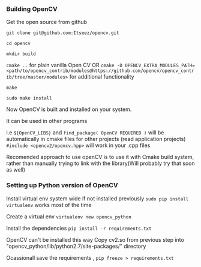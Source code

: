 ### Building OpenCV 

Get the open source from github

`git clone git@github.com:Itseez/opencv.git`

`cd opencv`

`mkdir build`

`cmake ..`  for plain vanilla Open CV 
OR 
`cmake -D OPENCV_EXTRA_MODULES_PATH=<path/to/opencv_contrib/modules@https://github.com/opencv/opencv_contrib/tree/master/modules>` for additional functionality

`make`

`sudo make install`


Now OpenCV is built and installed on your system.

It can be used in other programs

i.e `${OpenCV_LIBS}` and `find_package( OpenCV REQUIRED )` will be automatically in cmake files for other projects (read application projects)
`#include <opencv2/opencv.hpp>` will work in your .cpp files

Recomended approach to use openCV is to use it with Cmake build system, rather than manually trying to link with the library(Will probably try that soon as well)

### Setting up Python version of OpenCV

Install virtual env system wide if not installed previously
`sudo pip install virtualenv` works most of the time

Create a virtual env
`virtualenv new opencv_python`

Install the dependencies
`pip install -r requirements.txt`

OpenCV can't be installed this way
Copy cv2.so from previous step into "opencv_python/lib/python2.7/site-packages/" directory

Ocassionall save the requirements , `pip freeze > requirements.txt`